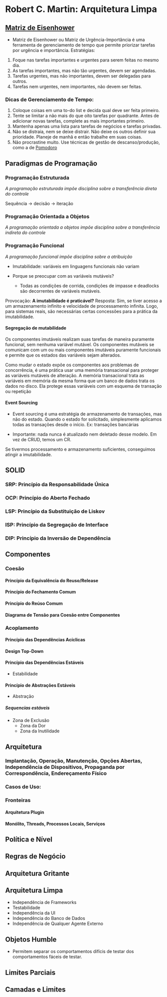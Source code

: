 # Robert C. Martin: Arquitetura Limpa

## [Matriz de Eisenhower](https://www.eisenhower.me/eisenhower-matrix/)

- Matriz de Eisenhower ou Matriz de Urgência-Importância é uma ferramenta de gerenciamento de tempo que permite priorizar tarefas por urgência e importância.
  Estratégias:

1. Foque nas tarefas importantes e urgentes para serem feitas no mesmo dia.
2. As tarefas importantes, mas não tão urgentes, devem ser agendadas.
3. Tarefas urgentes, mas não importantes, devem ser delegadas para outros.
4. Tarefas nem urgentes, nem importantes, não devem ser feitas.

### Dicas de Gerenciamento de Tempo:

1. Coloque coisas em uma to-do list e decida qual deve ser feita primeiro.
2. Tente se limitar a não mais do que oito tarefas por quadrante. Antes de adicionar novas tarefas, complete as mais importantes primeiro.
3. Mantenha apenas uma lista para tarefas de negócios e tarefas privadas.
4. Não se distraia, nem se deixe distrair. Não deixe os outros definir sua prioridade. Planeje de manhã e então trabalhe em suas coisas.
5. Não procrastine muito. Use técnicas de gestão de descanso/produção, como a de [Pomodoro](https://francescocirillo.com/products/the-pomodoro-technique)

## Paradigmas de Programação

### Programação Estruturada

_A programação estruturada impõe disciplina sobre a transferência direta do controle_

Sequência -> decisão -> iteração

### Programação Orientada a Objetos

_A programação orientada a objetos impõe disciplina sobre a transferência indireta do controle_

### Programação Funcional

_A programação funcional impõe disciplina sobre a atribuição_

- Imutabilidade: variáveis em linguagens funcionais não variam

- Porque se preocupar com as variáveis mutáveis?
  - Todas as condições de corrida, condições de impasse e deadlocks são decorrentes de variáveis mutáveis.

Provocação: **A imutabilidade é praticável?**
Resposta: Sim, se tiver acesso a um armazenamento infinito e velocidade de processamento infinita. Logo, para sistemas reais, são necessárias certas concessões para a prática da imutabilidade.

#### Segregação de mutabilidade

Os componentes imutáveis realizam suas tarefas de maneira puramente funcional, sem nenhuma variável mutável. Os componentes mutáveis se comunicam com um ou mais componentes imutáveis puramente funcionais e permite que os estados das variáveis sejam alterados.

Como mudar o estado expõe os componentes aos problemas de concorrência, é uma prática usar uma memória transacional para proteger as variáveis mutáveis de alteração. A memória transacional trata as variáveis em memória da mesma forma que um banco de dados trata os dados no disco. Ela protege essas variáveis com um esquema de transação ou repetição

#### Event Sourcing

- Event sourcing é uma estratégia de armazenamento de transações, mas não do estado. Quando o estado for solicitado, simplesmente aplicamos todas as transações desde o início.
  Ex: transações bancárias

- Importante: nada nunca é atualizado nem deletado desse modelo. Em vez de CRUD, temos um CR.

Se tivermos processamento e armazenamento suficientes, conseguimos atingir a imutabilidade.

## SOLID

### SRP: Princípio da Responsabilidade Única

### OCP: Princípio do Aberto Fechado

### LSP: Princípio da Substituição de Liskov

### ISP: Princípio da Segregação de Interface

### DIP: Princípio da Inversão de Dependência

## Componentes

### Coesão

#### Princípio da Equivalência do Reuso/Release

#### Princípio do Fechamento Comum

#### Princípio do Reúso Comum

#### Diagrama de Tensão para Coesão entre Componentes

### Acoplamento

#### Princípio das Dependências Acíclicas

#### Design Top-Down

#### Princípio das Dependências Estáveis

- Estabilidade

#### Princípio de Abstrações Estáveis

- Abstração

##### Sequencias estáveis

- Zona de Exclusão
  - Zona da Dor
  - Zona da Inutilidade

## Arquitetura

### Implantação, Operação, Manutenção, Opções Abertas, Independência de Dispositivos, Propaganda por Correspondência, Endereçamento Físico

### Casos de Uso:

### Fronteiras

#### Arquitetura Plugin

#### Monólito, Threads, Processos Locais, Serviços

## Política e Nível

## Regras de Negócio

## Arquitetura Gritante

## Arquitetura Limpa

- Independência de Frameworks
- Testabilidade
- Independência da UI
- Independência do Banco de Dados
- Independência de Qualquer Agente Externo

## Objetos Humble

- Permitem separar os comportamentos difícis de testar dos comportamentos fáceis de testar.

## Limites Parciais

## Camadas e Limites
